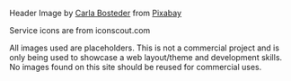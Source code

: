 Header Image by <a href="https://pixabay.com/users/smiln32-5793019/?utm_source=link-attribution&utm_medium=referral&utm_campaign=image&utm_content=8265348">Carla Bosteder</a> from <a href="https://pixabay.com//?utm_source=link-attribution&utm_medium=referral&utm_campaign=image&utm_content=8265348">Pixabay</a>

Service icons are from iconscout.com

All images used are placeholders. This is not a commercial project and is only being used to showcase a web layout/theme and development skills. No images found on this site should be reused for commercial uses.
